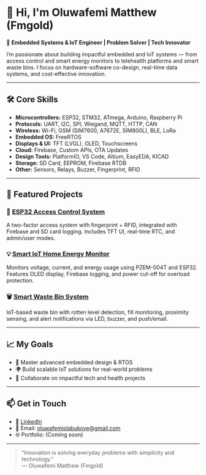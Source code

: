 # 👋 Hi, I'm Oluwafemi Matthew (Fmgold)

🎯 **Embedded Systems & IoT Engineer | Problem Solver | Tech Innovator**

I’m passionate about building impactful embedded and IoT systems — from access control and smart energy monitors to telehealth platforms and smart waste bins. I focus on hardware-software co-design, real-time data systems, and cost-effective innovation.

---

## 🛠️ Core Skills

- **Microcontrollers:** ESP32, STM32, ATmega, Arduino, Raspberry Pi
- **Protocols:** UART, I2C, SPI, Wiegand, MQTT, HTTP, CAN
- **Wireless:** Wi-Fi, GSM (SIM7600, A7672E, SIM800L), BLE, LoRa
- **Embedded OS:** FreeRTOS
- **Displays & UI:** TFT (LVGL), OLED, Touchscreens
- **Cloud:** Firebase, Custom APIs, OTA Updates
- **Design Tools:** PlatformIO, VS Code, Altium, EasyEDA, KICAD
- **Storage:** SD Card, EEPROM, Firebase RTDB
- **Other:** Sensors, Relays, Buzzer, Fingerprint, RFID

---

## 📌 Featured Projects

### 🔐 [ESP32 Access Control System](https://github.com/fmgold/Access-granting-IoT-Student-fingerprint)
A two-factor access system with fingerprint + RFID, integrated with Firebase and SD card logging. Includes TFT UI, real-time RTC, and admin/user modes.

### 💡 [Smart IoT Home Energy Monitor](https://github.com/fmgold/IoT-Based-Home-Automation)
Monitors voltage, current, and energy usage using PZEM-004T and ESP32. Features OLED display, Firebase logging, and power cut-off for overload protection.

### 🗑️ [Smart Waste Bin System](https://github.com/fmgold/smart-wastebin)
IoT-based waste bin with rotten level detection, fill monitoring, proximity sensing, and alert notifications via LED, buzzer, and push/email.

---

## 📈 My Goals

- 🚀 Master advanced embedded design & RTOS
- 🌍 Build scalable IoT solutions for real-world problems
- 💼 Collaborate on impactful tech and health projects

---

## 📫 Get in Touch

- 💼 [LinkedIn]([https://www.linkedin.com/in/oluwafemi-olabukoye/])
- 📧 Email: oluwafemiolabukoye@gmail.com
- 🌐 Portfolio: (Coming soon)

---

> “Innovation is solving everyday problems with simplicity and technology.”  
> — Oluwafemi Matthew (Fmgold)
